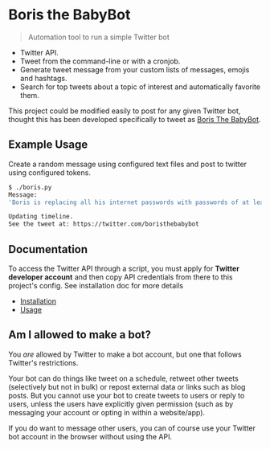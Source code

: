 # Boris the BabyBot
> Automation tool to run a simple Twitter bot

- Twitter API.
- Tweet from the command-line or with a cronjob.
- Generate tweet message from your custom lists of messages, emojis and hashtags.
- Search for top tweets about a topic of interest and automatically favorite them.

This project could be modified easily to post for any given Twitter bot, thought this has been developed specifically to tweet as [Boris The BabyBot](https://twitter.com/boristhebabybot).

## Example Usage

Create a random message using configured text files and post to twitter using configured tokens.

```bash
$ ./boris.py
Message:
'Boris is replacing all his internet passwords with passwords of at least 20 characters. #GDPR'

Updating timeline.
See the tweet at: https://twitter.com/boristhebabybot
```

## Documentation

To access the Twitter API through a script, you must apply for **Twitter developer account** and then copy API credentials from there to this project's config. See installation doc for more details

- [Installation](/docs/installation.md)
- [Usage](/docs/usage.md)


## Am I allowed to make a bot?

You _are_ allowed by Twitter to make a bot account, but one that follows Twitter's restrictions.

Your bot can do things like tweet on a schedule, retweet other tweets (selectively but not in bulk) or repost external data or links such as blog posts. But you cannot use your bot to create tweets to users or reply to users, unless the users have explicitly given permission (such as by messaging your account or opting in within a website/app).

If you do want to message other users, you can of course use your Twitter bot account in the browser without using the API.
